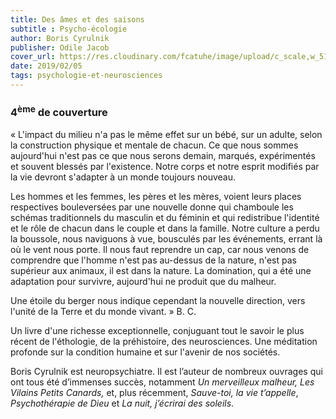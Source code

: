 ```yaml
---
title: Des âmes et des saisons
subtitle : Psycho-écologie
author: Boris Cyrulnik
publisher: Odile Jacob
cover_url: https://res.cloudinary.com/fcatuhe/image/upload/c_scale,w_512/v1711899163/raphaele-rodellar.fr/bibliotheque/9782738154118.jpg
date: 2019/02/05
tags: psychologie-et-neurosciences
---
```


### 4<sup>ème</sup> de couverture

« L'impact du milieu n'a pas le même effet sur un bébé, sur un adulte, selon la construction physique et mentale de chacun. Ce que nous sommes aujourd'hui n'est pas ce que nous serons demain, marqués, expérimentés et souvent blessés par l'existence. Notre corps et notre esprit modifiés par la vie devront s'adapter à un monde toujours nouveau.

Les hommes et les femmes, les pères et les mères, voient leurs places respectives bouleversées par une nouvelle donne qui chamboule les schémas traditionnels du masculin et du féminin et qui redistribue l'identité et le rôle de chacun dans le couple et dans la famille.
Notre culture a perdu la boussole, nous naviguons à vue, bousculés par les événements, errant là où le vent nous porte. Il nous faut reprendre un cap, car nous venons de comprendre que l'homme n'est pas au-dessus de la nature, n'est pas supérieur aux animaux, il est dans la nature. La domination, qui a été une adaptation pour survivre, aujourd'hui ne produit que du malheur.

Une étoile du berger nous indique cependant la nouvelle direction, vers l'unité de la Terre et du monde vivant. » B. C.

Un livre d'une richesse exceptionnelle, conjuguant tout le savoir le plus récent de l'éthologie, de la préhistoire, des neurosciences. Une méditation profonde sur la condition humaine et sur l'avenir de nos sociétés.

Boris Cyrulnik est neuropsychiatre. Il est l’auteur de nombreux ouvrages qui ont tous été d’immenses succès, notamment _Un merveilleux malheur, Les Vilains Petits Canards,_ et, plus récemment, _Sauve-toi, la vie t’appelle_, _Psychothérapie de Dieu_ et _La nuit, j’écrirai des soleils_.
